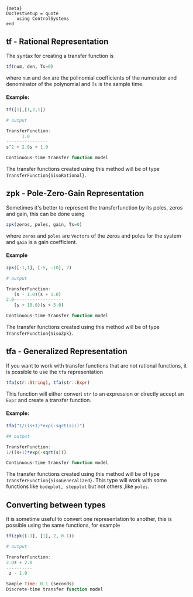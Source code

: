     {meta}
    DocTestSetup = quote
        using ControlSystems
    end

## tf - Rational Representation
The syntax for creating a transfer function is
```julia
tf(num, den, Ts=0)
```
where `num` and `den` are the polinomial coefficients of the numerator and denominator of the polynomial and `Ts` is the sample time.
#### Example:
```julia
tf([1],[1,2,1])

# output

TransferFunction:
      1.0
----------------
s^2 + 2.0s + 1.0

Continuous-time transfer function model
```

The transfer functions created using this method will be of type `TransferFunction{SisoRational}`.

## zpk - Pole-Zero-Gain Representation
Sometimes it's better to represent the transferfunction by its poles, zeros and gain, this can be done using
```julia
zpk(zeros, poles, gain, Ts=0)
```
where `zeros` and `poles` are `Vectors` of the zeros and poles for the system and `gain` is a gain coefficient.
#### Example
```julia
zpk([-1,1], [-5, -10], 2)

# output

TransferFunction:
   (s - 1.0)(s + 1.0)
2.0-------------------
   (s + 10.0)(s + 5.0)

Continuous-time transfer function model
```

The transfer functions created using this method will be of type `TransferFunction{SisoZpk}`.

## tfa - Generalized Representation
If you want to work with transfer functions that are not rational functions, it is possible to use the `tfa` representation
```julia
tfa(str::String), tfa(str::Expr)
```
This function will either convert `str` to an expression or directly accept an `Expr` and create a transfer function.
#### Example:
```julia
tfa("1/((s+1)*exp(-sqrt(s)))")

## output

TransferFunction:
1/((s+1)*exp(-sqrt(s)))

Continuous-time transfer function model
```
The transfer functions created using this method will be of type `TransferFunction{SisoGeneralized}`.
This type will work with some functions like `bodeplot, stepplot` but not others ,like `poles`.

## Converting between types
It is sometime useful to convert one representation to another, this is possible using the same functions, for example
```julia
tf(zpk([-1], [1], 2, 0.1))

# output

TransferFunction:
2.0z + 2.0
----------
 z - 1.0

Sample Time: 0.1 (seconds)
Discrete-time transfer function model
```